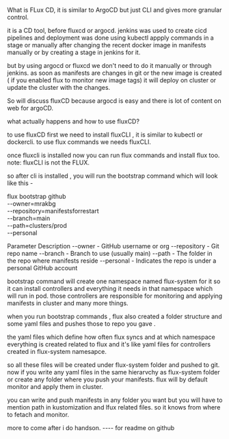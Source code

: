 What is FLux CD, it is similar to ArgoCD but just CLI and gives more granular control. 

it is a CD tool, before fluxcd or argocd. jenkins was used to create cicd pipelines and deployment was done using kubectl appply
commands in a stage or manually after changing the recent docker image in manifests manually or by creating a stage in jenkins for it.

but by using argocd or fluxcd we don't need to do it manually or through jenkins. as soon as manifests are changes in git or the new image is created ( if you enabled flux to monitor new image tags) it will deploy on cluster or update the cluster with the changes. 

So will discuss fluxCD because argocd is easy and there is lot of content on web for argoCD.

what actually happens and how to use fluxCD? 

to use fluxCD first we need to install fluxCLI , it is similar to kubectl or dockercli. to use flux commands we needs fluxCLI. 

once fluxcli is installed now you can run flux commands and install flux too. note: fluxCLI is not the FLUX. 

so after cli is installed , you will run the bootstrap command  which will look like this - 

flux bootstrap github \
  --owner=mrakbg \
  --repository=manifestsforrestart \
  --branch=main \
  --path=clusters/prod \
  --personal


Parameter	Description
--owner	 - GitHub username or org
--repository - 	Git repo name
--branch	- Branch to use (usually main)
--path	- The folder in the repo where manifests reside
--personal - 	Indicates the repo is under a personal GitHub account

bootstrap command will create one namespace named flux-system for it so it can install controllers and everything it needs in that namespace which will run in pod. those controllers are responsible for monitoring and applying manifests in cluster and many more things.

when you run bootstrap commands , flux also created a folder structure and some yaml files and pushes those to repo you gave .

the yaml files which define how often flux syncs and at which namespace everything is created related to flux and it's like yaml files for controllers created in flux-system namesapce.

so all these files will be created under flux-system folder and pushed to git. now if you write any yaml files in the same hierarvchy as flux-system folder or create any folder where you push your manifests. flux will by default monitor and apply them in cluster. 

you can write and push manifests in any folder you want but you will have to mention path in kustomization and lfux related files. so it knows from where to fetach and monitor. 

more to come after i do handson. 
 ---- for readme on github
